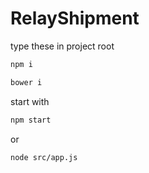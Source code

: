 # RelayShipment

type these in project root
```bash
npm i
```

```bash
bower i
```

start with 
```bash
npm start
```
or
```bash
node src/app.js
```
